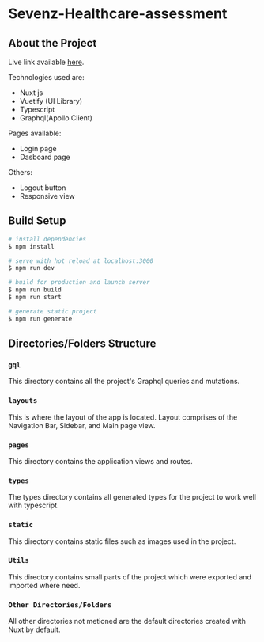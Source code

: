 # Sevenz-Healthcare-assessment

## About the Project

Live link available [here](https://ikupolati-sevenz-assessment.netlify.app/).

Technologies used are:

- Nuxt js
- Vuetify (UI Library)
- Typescript
- Graphql(Apollo Client)

Pages available:

- Login page
- Dasboard page

Others:

- Logout button
- Responsive view

## Build Setup

```bash
# install dependencies
$ npm install

# serve with hot reload at localhost:3000
$ npm run dev

# build for production and launch server
$ npm run build
$ npm run start

# generate static project
$ npm run generate
```

## Directories/Folders Structure

### `gql`

This directory contains all the project's Graphql queries and mutations.

### `layouts`

This is where the layout of the app is located. Layout comprises of the Navigation Bar, Sidebar, and Main page view.

### `pages`

This directory contains the application views and routes.

### `types`

The types directory contains all generated types for the project to work well with typescript.

### `static`

This directory contains static files such as images used in the project.

### `Utils`

This directory contains small parts of the project which were exported and imported where need.

### `Other Directories/Folders`

All other directories not metioned are the default directories created with Nuxt by default.
